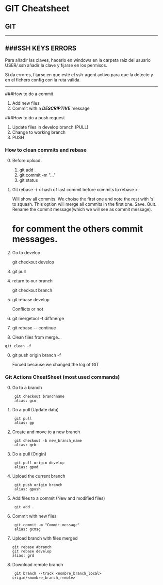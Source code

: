 # GIT Cheatsheet

## GIT
---

###SSH KEYS ERRORS
---
Para añadir las claves, hacerlo en windows en la carpeta raíz del usuario
USER/.ssh añadir la clave y fijarse en los permisos.

Si da errores, fijarse en que esté el ssh-agent activo para que la detecte y en el fichero config con la ruta válida.

---
###How to do a commit

1. Add new files
2. Commit with a ***DESCRIPTIVE*** message

###How to do a push request

1. Update files in develop branch (PULL)
2. Change to working branch
3. PUSH

### How to clean commits and rebase

   0. Before upload.
        
        1. git add .
        2. git commit -m "..."
        3. git status 

   0. Git rebase -i < hash of last commit before commits to rebase >

        Will show all commits.
        We choise the first one and note the rest with 's' to squash.
        This option will merge all commits in the first one.
        Save.
        Quit.
        Rename the commit message(which we will see as commit message).
        # for comment the others commit messages.
    
   0. Go to develop
    
        git checkout develop
            
   0. git pull 
   0. return to our branch

        git checkout branch
                  
   0. git rebase develop

        Conflicts or not
    
   0. git mergetool -t diffmerge
   0. git rebase -- continue
   0. Clean files from merge...
   ````
   git clean -f
   ````
   
   0. git push origin branch -f

        Forced because we changed the log of GIT

### Git Actions CheatSheet (most used commands)

0. Go to a branch

        git checkout branchname
        alias: gco

0. Do a pull (Update data)

        git pull
        alias: gp

0. Create and move to a new branch

        git checkout -b new_branch_name
        alias: gcb
        
0. Do a pull (Origin)

        git pull origin develop
        alias: gpod
        
0. Upload the current branch

        git push origin branch
        alias: gpush
        
0. Add files to a commit (New and modified files)

        git add .

0. Commit with new files

        git commit -m "Commit message"
        alias: gcmsg
        
0. Upload branch with files merged
    ````
    git rebase #branch
    git rebase develop
    alias: grd
    ````
0. Download remote branch

        git branch --track <nombre_branch_local> origin/<nombre_branch_remote> 